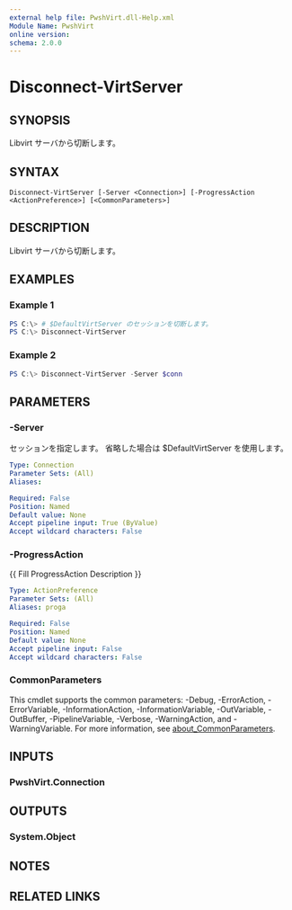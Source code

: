 ```yaml
---
external help file: PwshVirt.dll-Help.xml
Module Name: PwshVirt
online version:
schema: 2.0.0
---
```


# Disconnect-VirtServer

## SYNOPSIS
Libvirt サーバから切断します。

## SYNTAX

```
Disconnect-VirtServer [-Server <Connection>] [-ProgressAction <ActionPreference>] [<CommonParameters>]
```

## DESCRIPTION
Libvirt サーバから切断します。

## EXAMPLES

### Example 1
```powershell
PS C:\> # $DefaultVirtServer のセッションを切断します。
PS C:\> Disconnect-VirtServer
```

### Example 2
```powershell
PS C:\> Disconnect-VirtServer -Server $conn
```

## PARAMETERS

### -Server
セッションを指定します。
省略した場合は $DefaultVirtServer を使用します。

```yaml
Type: Connection
Parameter Sets: (All)
Aliases:

Required: False
Position: Named
Default value: None
Accept pipeline input: True (ByValue)
Accept wildcard characters: False
```

### -ProgressAction
{{ Fill ProgressAction Description }}

```yaml
Type: ActionPreference
Parameter Sets: (All)
Aliases: proga

Required: False
Position: Named
Default value: None
Accept pipeline input: False
Accept wildcard characters: False
```

### CommonParameters
This cmdlet supports the common parameters: -Debug, -ErrorAction, -ErrorVariable, -InformationAction, -InformationVariable, -OutVariable, -OutBuffer, -PipelineVariable, -Verbose, -WarningAction, and -WarningVariable. For more information, see [about_CommonParameters](http://go.microsoft.com/fwlink/?LinkID=113216).

## INPUTS

### PwshVirt.Connection
## OUTPUTS

### System.Object
## NOTES

## RELATED LINKS
